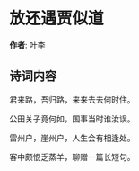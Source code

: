 # 放还遇贾似道

**作者**: 叶李

## 诗词内容

君来路，吾归路，来来去去何时住。

公田关子竟何如，国事当时谁汝误。

雷州户，崖州户，人生会有相逢处。

客中颇恨乏蒸羊，聊赠一篇长短句。

